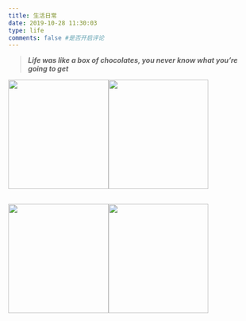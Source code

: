```yaml
---
title: 生活日常
date: 2019-10-28 11:30:03
type: life
comments: false #是否开启评论
---
```

<blockquote class="blockquote-center">

**_Life was like a box of chocolates, you never know what you’re going to get_**
</blockquote>

<div class="life">
    <div class="row">
        <div class="box">
            <img class="nofancybox" src="https://s2.ax1x.com/2019/10/30/K4ViZT.jpg">
            <div class="box-content"><h3 class="lay-title">游戏系列</h3><span class="lay-post">玩过的一些游戏</span>
                <div>
                    <ul class="icon">
                        <li><a href="/games/" target="" title="点我前往" rel="noopener"><i class="fa fa-link"></i></a></li>
                    </ul>
                </div>
            </div>
        </div>
        <div class="box"><img class="nofancybox" src="https://s2.ax1x.com/2019/10/28/K6WAp9.md.jpg">
            <div class="box-content"><h3 class="lay-title">读书系列</h3><span class="lay-post">读过的一些书籍</span>
                <div>
                    <ul class="icon">
                        <li><a href="/books/" target="" title="点我前往"><i class="fa fa-link"></i></a></li>
                    </ul>
                </div>
            </div>
        </div>
        <div class="box"><img class="nofancybox" src="https://s2.ax1x.com/2019/10/28/K6WSmV.jpg">
            <div class="box-content"><h3 class="lay-title">观影系列</h3><span class="lay-post">看过的一些电影</span>
                <div>
                    <ul class="icon">
                        <li><a href="/movies/" target="" title="点我前往"><i class="fa fa-link"></i></a></li>
                    </ul>
                </div>
            </div>
        </div>
        <div class="box"><img class="nofancybox" src="https://s2.ax1x.com/2019/10/28/K6WFfJ.jpg">
            <div class="box-content"><h3 class="lay-title">相册系列</h3><span class="lay-post">生活的五彩斑斓</span>
                <div>
                    <ul class="icon">
                        <li><a href="/photos/" target="" title="点我前往"><i class="fa fa-link"></i></a></li>
                    </ul>
                </div>
            </div>
        </div>
    </div>
</div>

<style>
    .box {
        overflow: hidden;
        position: relative;
        z-index: 1;
        transition: all .5s;
        width: 40%;
        float: left;
        margin: 3% 5%;
        height: 220px
    }

    .box:hover {
        box-shadow: 3px 3px 5px #999
    }

    .box:after, .box:before {
        content: "";
        background: radial-gradient(circle at 23% 70%, rgba(255, 255, 255, .8), #fff 30%);
        width: 150%;
        height: 175%;
        opacity: 0;
        transform: rotate(45deg);
        position: absolute;
        top: -10.5%;
        right: -150%;
        z-index: 1;
        transition: all .35s ease
    }

    .box:after {
        background: rgba(255, 255, 255, .5);
        width: 50%;
        height: 69%;
        right: auto;
        left: -7%;
        top: -65%
    }

    .box:hover:before {
        opacity: 1;
        right: -85%
    }

    .box:hover:after {
        opacity: 1;
        top: -42%
    }

    .box img {
        width: 100%;
        height: auto;
        transition: all .5s ease
    }

    .box:hover img {
        transform: scale(1.2)
    }

    .box .box-content {
        text-align: right;
        transform: translateY(-50%);
        position: absolute;
        top: 50%;
        right: -100%;
        z-index: 2;
        transition: all .5s
    }

    .box:hover .box-content {
        right: 5%
    }

    .box .lay-title {
        color: #1e272e;
        font-size: 23px;
        font-weight: 700;
        text-transform: uppercase;
        margin: 0 0 3px 0;
        border-bottom: 0
    }

    .box .lay-post {
        font-size: 16px;
        text-transform: capitalize;
        margin: 0 0 10px;
        display: block
    }

    .box .icon {
        padding: 0;
        margin: 0;
        list-style: none
    }

    .box .icon li {
        display: inline-block;
        margin: 0 4px
    }

    .box .icon li a {
        color: #fff;
        background-color: #1e272e;
        font-size: 18px;
        text-align: center;
        line-height: 35px;
        height: 35px;
        width: 35px;
        border-radius: 50%;
        display: block;
        transition: all .3s
    }

    .box .icon li a:hover {
        color: #1e272e;
        background-color: #fff;
        border-radius: 10%;
        border-bottom: 1px solid gray;
        box-shadow: 0 0 5px #1e272e inset
    }

    @media only screen and (max-width: 990px) {
        .box {
            margin: 0 0 30px
        }
    }

    @media only screen and (max-width: 479px) {
        .box .title {
            font-size: 20px
        }
    }

    @media (max-width: 767px) {
        .box {
            width: 90%;
            margin: 3% 5%
        }

        .box:hover:before {
            right: -105%;
            top: -19%
        }

        .box:after, .box:hover:after {
        / / opacity: 0;
            display: none
        }
    }
</style>
